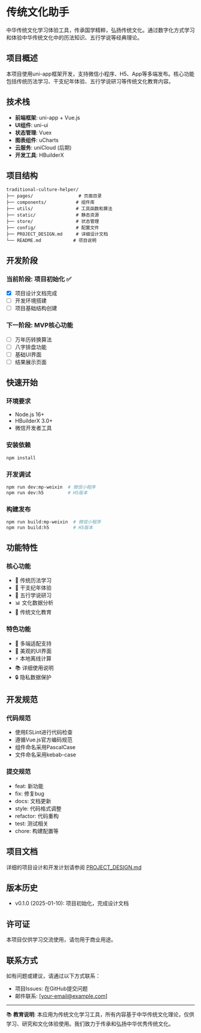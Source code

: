 # 传统文化助手

中华传统文化学习体验工具，传承国学精粹，弘扬传统文化。通过数字化方式学习和体验中华传统文化中的历法知识、五行学说等经典理论。

## 项目概述

本项目使用uni-app框架开发，支持微信小程序、H5、App等多端发布。核心功能包括传统历法学习、干支纪年体验、五行学说研习等传统文化教育内容。

## 技术栈

- **前端框架**: uni-app + Vue.js
- **UI组件**: uni-ui
- **状态管理**: Vuex
- **图表组件**: uCharts  
- **云服务**: uniCloud (后期)
- **开发工具**: HBuilderX

## 项目结构

```
traditional-culture-helper/
├── pages/                 # 页面目录
├── components/           # 组件库
├── utils/                # 工具函数和算法
├── static/               # 静态资源
├── store/                # 状态管理
├── config/               # 配置文件
├── PROJECT_DESIGN.md     # 详细设计文档
└── README.md            # 项目说明
```

## 开发阶段

### 当前阶段: 项目初始化 ✅
- [x] 项目设计文档完成
- [ ] 开发环境搭建
- [ ] 项目基础结构创建

### 下一阶段: MVP核心功能
- [ ] 万年历转换算法
- [ ] 八字排盘功能  
- [ ] 基础UI界面
- [ ] 结果展示页面

## 快速开始

### 环境要求
- Node.js 16+
- HBuilderX 3.0+
- 微信开发者工具

### 安装依赖
```bash
npm install
```

### 开发调试
```bash
npm run dev:mp-weixin  # 微信小程序
npm run dev:h5         # H5版本
```

### 构建发布
```bash
npm run build:mp-weixin  # 微信小程序
npm run build:h5         # H5版本
```

## 功能特性

### 核心功能
- 📅 传统历法学习
- 🎋 干支纪年体验
- 🌿 五行学说研习
- 📊 文化数据分析
- 💎 传统文化教育

### 特色功能
- 📱 多端适配支持
- 🎨 美观的UI界面
- ⚡ 本地离线计算
- 📚 详细使用说明
- 🔒 隐私数据保护

## 开发规范

### 代码规范
- 使用ESLint进行代码检查
- 遵循Vue.js官方编码规范
- 组件命名采用PascalCase
- 文件命名采用kebab-case

### 提交规范
- feat: 新功能
- fix: 修复bug  
- docs: 文档更新
- style: 代码格式调整
- refactor: 代码重构
- test: 测试相关
- chore: 构建配置等

## 项目文档

详细的项目设计和开发计划请参阅 [PROJECT_DESIGN.md](./PROJECT_DESIGN.md)

## 版本历史

- v0.1.0 (2025-01-10): 项目初始化，完成设计文档

## 许可证

本项目仅供学习交流使用，请勿用于商业用途。

## 联系方式

如有问题或建议，请通过以下方式联系：
- 项目Issues: 在GitHub提交问题
- 邮件联系: [your-email@example.com]

---

📚 **教育说明**: 本应用为传统文化学习工具，所有内容基于中华传统文化理论，仅供学习、研究和文化体验使用。我们致力于传承和弘扬中华优秀传统文化。